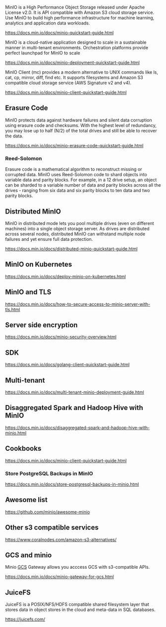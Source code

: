 


MinIO is a High Performance Object Storage released under Apache License v2.0. It is API compatible with Amazon S3 cloud storage service. Use MinIO to build high performance infrastructure for machine learning, analytics and application data workloads.


https://docs.min.io/docs/minio-quickstart-guide.html

MinIO is a cloud-native application designed to scale in a sustainable manner in multi-tenant environments. Orchestration platforms provide perfect launchpad for MinIO to scale

https://docs.min.io/docs/minio-deployment-quickstart-guide.html

MinIO Client (mc) provides a modern alternative to UNIX commands like ls, cat, cp, mirror, diff, find etc. It supports filesystems and Amazon S3 compatible cloud storage service (AWS Signature v2 and v4).

https://docs.min.io/docs/minio-client-quickstart-guide.html

## Erasure Code

MinIO protects data against hardware failures and silent data corruption using erasure code and checksums. With the highest level of redundancy, you may lose up to half (N/2) of the total drives and still be able to recover the data.

https://docs.min.io/docs/minio-erasure-code-quickstart-guide.html

### Reed-Solomon

Erasure code is a mathematical algorithm to reconstruct missing or corrupted data. MinIO uses Reed-Solomon code to shard objects into variable data and parity blocks. For example, in a 12 drive setup, an object can be sharded to a variable number of data and parity blocks across all the drives - ranging from six data and six parity blocks to ten data and two parity blocks.


## Distributed MinIO

MinIO in distributed mode lets you pool multiple drives (even on different machines) into a single object storage server. As drives are distributed across several nodes, distributed MinIO can withstand multiple node failures and yet ensure full data protection.


https://docs.min.io/docs/distributed-minio-quickstart-guide.html

## MinIO on Kubernetes

https://docs.min.io/docs/deploy-minio-on-kubernetes.html

## MinIO and TLS

https://docs.min.io/docs/how-to-secure-access-to-minio-server-with-tls.html

## Server side encryption

https://docs.min.io/docs/minio-security-overview.html

## SDK
https://docs.min.io/docs/golang-client-quickstart-guide.html

## Multi-tenant
https://docs.min.io/docs/multi-tenant-minio-deployment-guide.html

## Disaggregated Spark and Hadoop Hive with MinIO

https://docs.min.io/docs/disaggregated-spark-and-hadoop-hive-with-minio.html

## Cookbooks

https://docs.min.io/docs/minio-client-quickstart-guide.html

### Store PostgreSQL Backups in MinIO

https://docs.min.io/docs/store-postgresql-backups-in-minio.html

## Awesome list

https://github.com/minio/awesome-minio

## Other s3 compatible services

https://www.coralnodes.com/amazon-s3-alternatives/

## GCS and minio

Minio [GCS](GCS) Gateway allows you acccess GCS with s3-compatible APIs.

https://docs.min.io/docs/minio-gateway-for-gcs.html


## JuiceFS

JuiceFS is a POSIX/NFS/HDFS compatible shared filesystem layer that stores data in object stores in the cloud and meta-data in SQL databases.

https://juicefs.com/


